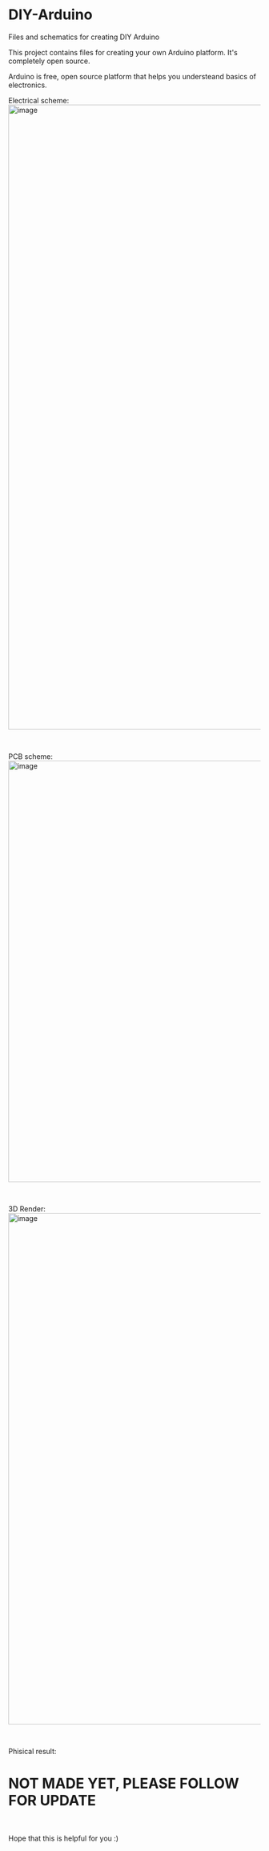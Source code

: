 # DIY-Arduino
Files and schematics for creating DIY Arduino


This project contains files for creating your own Arduino platform.
It's completely open source.


Arduino is free, open source platform that helps you understeand basics of electronics.


Electrical scheme:
<img width="1821" height="1249" alt="image" src="https://github.com/user-attachments/assets/14ea0e82-9e86-40be-bab6-28a93cbaf231" />

<br>

PCB scheme:
<img width="1226" height="842" alt="image" src="https://github.com/user-attachments/assets/909f6a58-3e75-45e0-93ec-519450d3b913" />

<br>

3D Render:
<img width="1615" height="1022" alt="image" src="https://github.com/user-attachments/assets/f1560943-b534-4b6c-88e0-087cc557b252" />

<br>

Phisical result:
<h1 style={color: red;}>NOT MADE YET, PLEASE FOLLOW FOR UPDATE</h1>

<br>

Hope that this is helpful for you :)





